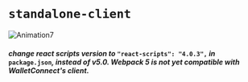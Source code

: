 # `standalone-client`
![Animation7](https://user-images.githubusercontent.com/52806204/170601029-e46a49b4-ff73-45ab-8693-c1c522fe82bc.gif)
#### *change react scripts version to* `"react-scripts": "4.0.3",` *in* `package.json`*, instead of v5.0. Webpack 5 is not yet compatible with WalletConnect's client.*

